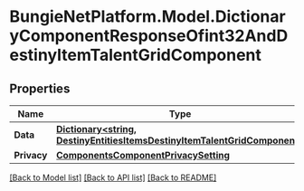 # BungieNetPlatform.Model.DictionaryComponentResponseOfint32AndDestinyItemTalentGridComponent
## Properties

Name | Type | Description | Notes
------------ | ------------- | ------------- | -------------
**Data** | [**Dictionary&lt;string, DestinyEntitiesItemsDestinyItemTalentGridComponent&gt;**](DestinyEntitiesItemsDestinyItemTalentGridComponent.md) |  | [optional] 
**Privacy** | [**ComponentsComponentPrivacySetting**](ComponentsComponentPrivacySetting.md) |  | [optional] 

[[Back to Model list]](../README.md#documentation-for-models) [[Back to API list]](../README.md#documentation-for-api-endpoints) [[Back to README]](../README.md)

